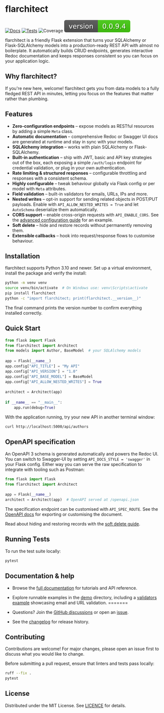 # flarchitect

[![Docs](https://github.com/lewis-morris/flarchitect/actions/workflows/docs.yml/badge.svg?branch=master)](https://github.com/lewis-morris/flarchitect/actions/workflows/docs.yml)
[![Tests](https://github.com/lewis-morris/flarchitect/actions/workflows/run-unit-tests.yml/badge.svg?branch=master)](https://github.com/lewis-morris/flarchitect/actions/workflows/run-unit-tests.yml)
![Coverage](https://lewis-morris.github.io/flarchitect/_static/coverage.svg)
![Version](version.svg)


flarchitect is a friendly Flask extension that turns your SQLAlchemy or Flask-SQLAlchemy models into a production-ready REST API with almost no boilerplate. It automatically builds CRUD endpoints, generates interactive Redoc documentation and keeps responses consistent so you can focus on your application logic.

## Why flarchitect?

If you're new here, welcome! flarchitect gets you from data models to a fully fledged REST API in minutes, letting you focus on the features that matter rather than plumbing.

## Features

- **Zero-configuration endpoints** – expose models as RESTful resources by adding a simple `Meta` class.
- **Automatic documentation** – comprehensive Redoc or Swagger UI docs are generated at runtime and stay in sync with your models.
- **SQLAlchemy integration** – works with plain SQLAlchemy or Flask-SQLAlchemy.
- **Built-in authentication** – ship with JWT, basic and API key strategies out of the box, each exposing a simple `/auth/login` endpoint for credential validation, or plug in your own authentication.
- **Rate limiting & structured responses** – configurable throttling and responses with a consistent schema.
- **Highly configurable** – tweak behaviour globally via Flask config or per model with `Meta` attributes.
- **Field validation** – built-in validators for emails, URLs, IPs and more.
- **Nested writes** – opt-in support for sending related objects in POST/PUT payloads. Enable with `API_ALLOW_NESTED_WRITES = True` and let `AutoSchema` deserialize them automatically.
- **CORS support** – enable cross-origin requests with `API_ENABLE_CORS`. See the [advanced configuration guide](docs/source/advanced_configuration.rst#cors) for an example.
- **Soft delete** – hide and restore records without permanently removing them.
- **Extensible callbacks** – hook into request/response flows to customise behaviour.

## Installation

flarchitect supports Python 3.10 and newer. Set up a virtual environment, install the package and verify the install:

```bash
python -m venv venv
source venv/bin/activate  # On Windows use: venv\Scripts\activate
pip install flarchitect
python -c "import flarchitect; print(flarchitect.__version__)"
```

The final command prints the version number to confirm everything installed correctly.

## Quick Start

```python
from flask import Flask
from flarchitect import Architect
from models import Author, BaseModel  # your SQLAlchemy models

app = Flask(__name__)
app.config["API_TITLE"] = "My API"
app.config["API_VERSION"] = "1.0"
app.config["API_BASE_MODEL"] = BaseModel
app.config["API_ALLOW_NESTED_WRITES"] = True

architect = Architect(app)

if __name__ == "__main__":
    app.run(debug=True)
```

With the application running, try your new API in another terminal window:

```bash
curl http://localhost:5000/api/authors
```

## OpenAPI specification

An OpenAPI 3 schema is generated automatically and powers the Redoc UI. You
can switch to Swagger‑UI by setting ``API_DOCS_STYLE = 'swagger'`` in your Flask
config. Either way you can serve the raw specification to integrate with
tooling such as Postman:

```python
from flask import Flask
from flarchitect import Architect

app = Flask(__name__)
architect = Architect(app)  # OpenAPI served at /openapi.json
```

The specification endpoint can be customised with ``API_SPEC_ROUTE``. See the
[OpenAPI docs](docs/source/openapi.rst) for exporting or customising the
document.

Read about hiding and restoring records with the [soft delete guide](docs/source/soft_delete.rst).

## Running Tests

To run the test suite locally:

```bash
pytest
```

## Documentation & help

- Browse the [full documentation](https://lewis-morris.github.io/flarchitect/) for tutorials and API reference.
- Explore runnable examples in the [demo](https://github.com/lewis-morris/flarchitect/tree/master/demo) directory, including a [validators example](demo/validators/README.md) showcasing email and URL validation.
=======

- Questions? Join the [GitHub discussions](https://github.com/lewis-morris/flarchitect/discussions) or open an [issue](https://github.com/lewis-morris/flarchitect/issues).
- See the [changelog](CHANGES.rst) for release history.

## Contributing

Contributions are welcome! For major changes, please open an issue first to discuss what you would like to change.

Before submitting a pull request, ensure that linters and tests pass locally:

```bash
ruff --fix .
pytest
```

## License

Distributed under the MIT License. See [LICENCE](LICENCE) for details.

